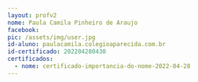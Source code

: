 ```yaml
---
layout: profv2
nome: Paula Camila Pinheiro de Araujo
facebook:
pic: /assets/img/user.jpg
id-aluno: paulacamila.colegioaparecida.com.br
id-certificado: 202204280430
certificados:
  - nome: certificado-importancia-do-nome-2022-04-28
---
```

